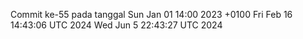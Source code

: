 Commit ke-55 pada tanggal Sun Jan 01 14:00 2023 +0100
Fri Feb 16 14:43:06 UTC 2024
Wed Jun  5 22:43:27 UTC 2024
